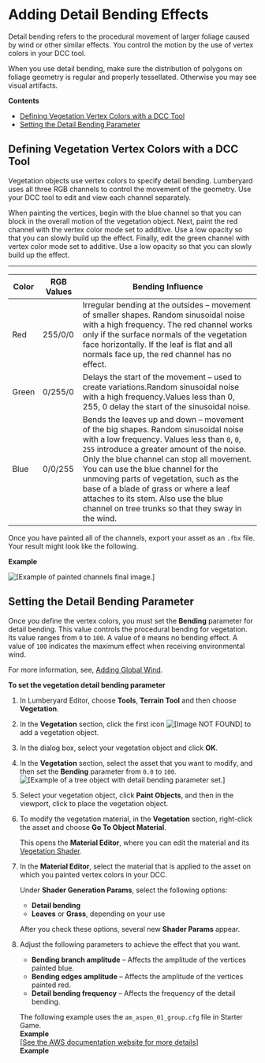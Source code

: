 # Adding Detail Bending Effects<a name="vegetation-bending-detail-intro"></a>

Detail bending refers to the procedural movement of larger foliage caused by wind or other similar effects\. You control the motion by the use of vertex colors in your DCC tool\. 

When you use detail bending, make sure the distribution of polygons on foliage geometry is regular and properly tessellated\. Otherwise you may see visual artifacts\.

**Contents**
+ [Defining Vegetation Vertex Colors with a DCC Tool](#vegetation-bending-detail-vertex-colors)
+ [Setting the Detail Bending Parameter](#vegetation-bending-detail-params)

## Defining Vegetation Vertex Colors with a DCC Tool<a name="vegetation-bending-detail-vertex-colors"></a>

Vegetation objects use vertex colors to specify detail bending\. Lumberyard uses all three RGB channels to control the movement of the geometry\. Use your DCC tool to edit and view each channel separately\.

When painting the vertices, begin with the blue channel so that you can block in the overall motion of the vegetation object\. Next, paint the red channel with the vertex color mode set to additive\. Use a low opacity so that you can slowly build up the effect\. Finally, edit the green channel with vertex color mode set to additive\. Use a low opacity so that you can slowly build up the effect\.


****  

| Color | RGB Values | Bending Influence | 
| --- | --- | --- | 
| Red | 255/0/0 |  Irregular bending at the outsides – movement of smaller shapes\. Random sinusoidal noise with a high frequency\. The red channel works only if the surface normals of the vegetation face horizontally\. If the leaf is flat and all normals face up, the red channel has no effect\.  | 
| Green | 0/255/0 | Delays the start of the movement – used to create variations\.Random sinusoidal noise with a high frequency\.Values less than 0, 255, 0 delay the start of the sinusoidal noise\. | 
| Blue | 0/0/255 |  Bends the leaves up and down – movement of the big shapes\. Random sinusoidal noise with a low frequency\. Values less than `0`, `0`, `255` introduce a greater amount of the noise\. Only the blue channel can stop all movement\. You can use the blue channel for the unmoving parts of vegetation, such as the base of a blade of grass or where a leaf attaches to its stem\. Also use the blue channel on tree trunks so that they sway in the wind\.  | 

Once you have painted all of the channels, export your asset as an `.fbx` file\. Your result might look like the following\.

**Example**  

![\[Example of painted channels final image.\]](http://docs.aws.amazon.com/lumberyard/latest/userguide/images/vegetation-bending-channels.png)

## Setting the Detail Bending Parameter<a name="vegetation-bending-detail-params"></a>

Once you define the vertex colors, you must set the **Bending** parameter for detail bending\. This value controls the procedural bending for vegetation\. Its value ranges from `0` to `100`\. A value of `0` means no bending effect\. A value of `100` indicates the maximum effect when receiving environmental wind\. 

For more information, see, [Adding Global Wind](weather-wind-global.md)\.

**To set the vegetation detail bending parameter**

1. In Lumberyard Editor, choose **Tools**, **Terrain Tool** and then choose **Vegetation**\.

1. In the **Vegetation** section, click the first icon ![\[Image NOT FOUND\]](http://docs.aws.amazon.com/lumberyard/latest/userguide/images/vegetation-editor-object-icon.png) to add a vegetation object\.

1. In the dialog box, select your vegetation object and click **OK**\.

1. In the **Vegetation** section, select the asset that you want to modify, and then set the **Bending** parameter from `0.0` to `100`\.  
![\[Example of a tree object with detail bending parameter set.\]](http://docs.aws.amazon.com/lumberyard/latest/userguide/images/vegetation-editor-object-select.png)

1. Select your vegetation object, click **Paint Objects**, and then in the viewport, click to place the vegetation object\. 

1. To modify the vegetation material, in the **Vegetation** section, right\-click the asset and choose **Go To Object Material**\. 

   This opens the **Material Editor**, where you can edit the material and its [Vegetation Shader](shader-ref-vegetation.md)\.

1. In the **Material Editor**, select the material that is applied to the asset on which you painted vertex colors in your DCC\. 

   Under **Shader Generation Params**, select the following options:
   + **Detail bending**
   + **Leaves** or **Grass**, depending on your use

   After you check these options, several new **Shader Params** appear\.

1. Adjust the following parameters to achieve the effect that you want\.
   + **Bending branch amplitude** – Affects the amplitude of the vertices painted blue\.
   + **Bending edges amplitude** – Affects the amplitude of the vertices painted red\.
   + **Detail bending frequency** – Affects the frequency of the detail bending\.

   The following example uses the `am_aspen_01_group.cfg` file in Starter Game\.  
**Example**    
[\[See the AWS documentation website for more details\]](http://docs.aws.amazon.com/lumberyard/latest/userguide/vegetation-bending-detail-intro.html)  
**Example**  